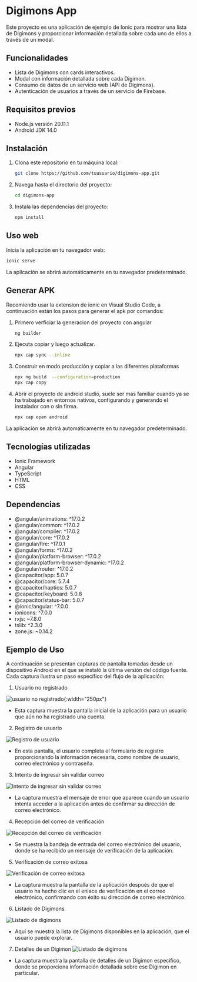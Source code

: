 # Digimons App

Este proyecto es una aplicación de ejemplo de Ionic para mostrar una lista de Digimons y proporcionar información detallada sobre cada uno de ellos a través de un modal.

## Funcionalidades

- Lista de Digimons con cards interactivos.
- Modal con información detallada sobre cada Digimon.
- Consumo de datos de un servicio web (API de Digimons).
- Autenticación de usuarios a través de un servicio de Firebase.

## Requisitos previos

- Node.js versión 20.11.1
- Android JDK 14.0

## Instalación

1. Clona este repositorio en tu máquina local:

   ```bash
   git clone https://github.com/tuusuario/digimons-app.git
   
2. Navega hasta el directorio del proyecto:

   ```bash
   cd digimons-app

3. Instala las dependencias del proyecto:

   ```bash
   npm install
   
## Uso web

Inicia la aplicación en tu navegador web:

   ```bash
   ionic serve
   ```

La aplicación se abrirá automáticamente en tu navegador predeterminado.  

## Generar APK

Recomiendo usar la extension de ionic en Visual Studio Code, a continuación están los pasos para generar el apk por comandos:

1. Primero verficiar la generacion del proyecto con angular

   ```bash
   ng builder
   ```

2. Ejecuta copiar y luego actualizar.

   ```bash
   npx cap sync --inline
   ```

3. Construir en modo producción y copiar a las diferentes plataformas

   ```bash
   npx ng build  --configuration=production
   npx cap copy
   ```
4. Abrir el proyecto de android studio, suele ser mas familiar cuando ya se ha trabajado en entornos nativos, configurando y generando el instalador con o sin firma.  

   ```bash
   npx cap open android
   ```


La aplicación se abrirá automáticamente en tu navegador predeterminado.  

## Tecnologías utilizadas

- Ionic Framework
- Angular
- TypeScript
- HTML
- CSS

## Dependencias

- @angular/animations: ^17.0.2
- @angular/common: ^17.0.2
- @angular/compiler: ^17.0.2
- @angular/core: ^17.0.2
- @angular/fire: ^17.0.1
- @angular/forms: ^17.0.2
- @angular/platform-browser: ^17.0.2
- @angular/platform-browser-dynamic: ^17.0.2
- @angular/router: ^17.0.2
- @capacitor/app: 5.0.7
- @capacitor/core: 5.7.4
- @capacitor/haptics: 5.0.7
- @capacitor/keyboard: 5.0.8
- @capacitor/status-bar: 5.0.7
- @ionic/angular: ^7.0.0
- ionicons: ^7.0.0
- rxjs: ~7.8.0
- tslib: ^2.3.0
- zone.js: ~0.14.2

## Ejemplo de Uso

A continuación se presentan capturas de pantalla tomadas desde un dispositivo Android en el que se instaló la última versión del código fuente. Cada captura ilustra un paso específico del flujo de la aplicación:

1. Usuario no registrado

  ![usuario no registrado](img/01_unregistered_user.jpeg){:width="250px"}
- Esta captura muestra la pantalla inicial de la aplicación para un usuario que aún no ha registrado una cuenta.

2. Registro de usuario

  ![Registro de usuario](img/02_user_register.jpeg)
- En esta pantalla, el usuario completa el formulario de registro proporcionando la información necesaria, como nombre de usuario, correo electrónico y contraseña.

3. Intento de ingresar sin validar correo

  ![Intento de ingresar sin validar correo](img/03_try_to_enter_without_validating_email.jpeg)
-   La captura muestra el mensaje de error que aparece cuando un usuario intenta acceder a la aplicación antes de confirmar su dirección de correo electrónico.

4. Recepción del correo de verificación

  ![Recepción del correo de verificación](img/04_receipt_of_verification_email.jpeg)
- Se muestra la bandeja de entrada del correo electrónico del usuario, donde se ha recibido un mensaje de verificación de la aplicación.

5. Verificación de correo exitosa

  ![Verificación de correo exitosa](img/05_email_verification_successful.jpeg)
- La captura muestra la pantalla de la aplicación después de que el usuario ha hecho clic en el enlace de verificación en el correo electrónico, confirmando con éxito su dirección de correo electrónico.  

6. Listado de Digimons

  ![Listado de digimons](img/06_digimon_list.jpeg)
- Aquí se muestra la lista de Digimons disponibles en la aplicación, que el usuario puede explorar.

7. Detalles de un Digimon
  ![Listado de digimons](img/07_digimon_detail.jpeg)
- La captura muestra la pantalla de detalles de un Digimon específico, donde se proporciona información detallada sobre ese Digimon en particular.

